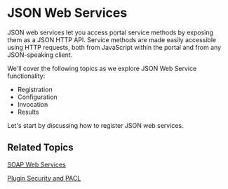 # JSON Web Services [](id=json-web-services)

JSON web services let you access portal service methods by exposing them as a
JSON HTTP API. Service methods are made easily accessible using HTTP requests,
both from JavaScript within the portal and from any JSON-speaking client. 

We'll cover the following topics as we explore JSON Web Service functionality:

- Registration
- Configuration
- Invocation 
- Results

Let's start by discussing how to register JSON web services. 

## Related Topics

[SOAP Web Services](develop/tutorials/-/knowledge_base/6-2/soap-web-services)

[Plugin Security and PACL](develop/tutorials/-/knowledge_base/6-2/plugin-security-and-pacl)

